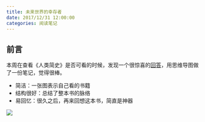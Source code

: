 ```yaml
---
title: 未来世界的幸存者
date: 2017/12/31 12:00:00
categories: 阅读笔记
---
```


## 前言
本周在查看《人类简史》是否可看的时候，发现一个很惊喜的[回答](https://www.zhihu.com/question/27767448)，用思维导图做了一份笔记，觉得很棒。

- 简洁：一张图表示自己看的书籍
- 结构很好：总结了整本书的脉络
- 易回忆：很久之后，再来回想这本书，简直是神器

![](https://img.ryoma.top/XMind/%E6%9C%AA%E6%9D%A5%E4%B8%96%E7%95%8C%E7%9A%84%E5%B9%B8%E5%AD%98%E8%80%85.png)